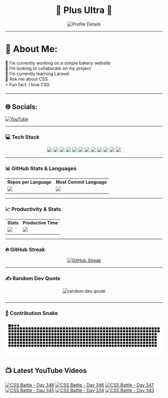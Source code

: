 <h1 align="center">🚀 Plus Ultra 🚀</h1>

<div align="center">
  <img src="http://github-profile-summary-cards.vercel.app/api/cards/profile-details?username=ramzel1414&theme=tokyonight" alt="Profile Details">
</div>

---

# 💫 About Me:
🔭 I’m currently working on a simple bakery website<br>
👯 I’m looking to collaborate on my project<br>
🌱 I’m currently learning Laravel<br>
💬 Ask me about CSS<br>
⚡ Fun fact: I love CSS

---

## 🌐 Socials:
[![YouTube](https://img.shields.io/badge/YouTube-%23FF0000.svg?logo=YouTube&logoColor=white)](https://youtube.com/@UCgG_j8zx0wee5dVAaz9owXw)

---

### 💻 Tech Stack

<div align="center">
  <p>
    <img src="https://img.shields.io/badge/css3-%231572B6.svg?style=for-the-badge&logo=css3&logoColor=white">
    <img src="https://img.shields.io/badge/html5-%23E34F26.svg?style=for-the-badge&logo=html5&logoColor=white">
    <img src="https://img.shields.io/badge/javascript-%23323330.svg?style=for-the-badge&logo=javascript&logoColor=%23F7DF1E">
    <img src="https://img.shields.io/badge/php-%23777BB4.svg?style=for-the-badge&logo=php&logoColor=white">
    <img src="https://img.shields.io/badge/bootstrap-%238511FA.svg?style=for-the-badge&logo=bootstrap&logoColor=white">
    <img src="https://img.shields.io/badge/laravel-%23FF2D20.svg?style=for-the-badge&logo=laravel&logoColor=white">
    <img src="https://img.shields.io/badge/react-%2320232a.svg?style=for-the-badge&logo=react&logoColor=%2361DAFB">
    <img src="https://img.shields.io/badge/node.js-6DA55F?style=for-the-badge&logo=node.js&logoColor=white">
    <img src="https://img.shields.io/badge/tailwindcss-%2338B2AC.svg?style=for-the-badge&logo=tailwind-css&logoColor=white">
    <img src="https://img.shields.io/badge/MongoDB-%234ea94b.svg?style=for-the-badge&logo=mongodb&logoColor=white">
    <img src="https://img.shields.io/badge/mysql-4479A1.svg?style=for-the-badge&logo=mysql&logoColor=white">
    <img src="https://img.shields.io/badge/Canva-%2300C4CC.svg?style=for-the-badge&logo=Canva&logoColor=white">
  </p>
</div>

---

### 📊 GitHub Stats & Languages

<div align="center">
  <table>
    <tr>
      <td align="center"><b>Repos per Language</b></td>
      <td align="center"><b>Most Commit Language</b></td>
    </tr>
    <tr>
      <td><img src="http://github-profile-summary-cards.vercel.app/api/cards/repos-per-language?username=ramzel1414&theme=tokyonight"></td>
      <td><img src="http://github-profile-summary-cards.vercel.app/api/cards/most-commit-language?username=ramzel1414&theme=tokyonight"></td>
    </tr>
  </table>
</div>

---

### 📈 Productivity & Stats

<div align="center">
  <table>
    <tr>
      <td align="center"><b>Stats</b></td>
      <td align="center"><b>Productive Time</b></td>
    </tr>
    <tr>
      <td><img src="http://github-profile-summary-cards.vercel.app/api/cards/stats?username=ramzel1414&theme=tokyonight"></td>
      <td><img src="http://github-profile-summary-cards.vercel.app/api/cards/productive-time?username=ramzel1414&theme=tokyonight&utcOffset=8"></td>
    </tr>
  </table>
</div>

---

### 🔥 GitHub Streak

<div align="center">
  <a href="https://git.io/streak-stats">
    <img src="https://streak-stats.demolab.com?user=ramzel1414&theme=tokyonight&hide_border=true" alt="GitHub Streak">
  </a>
</div>

---

### ✍️ Random Dev Quote

<div align="center">
  <table>
    <img src="https://quotes-github-readme.vercel.app/api?type=horizontal&theme=tokyonight" alt="random dev qoute">

  </table>
</div>

---

### 🐍 Contribution Snake

<div align="center">
  <img src="https://github.com/ramzel1414/ramzel1414/blob/output/snake.svg" alt="Snake animation">
</div>

## 📺 Latest YouTube Videos
<!-- BEGIN YOUTUBE-CARDS -->
[![CSS Battle - Day 348](https://ytcards.demolab.com/?id=Rj58_drt1zo&title=CSS+Battle+-+Day+348&lang=en&timestamp=1745375250&background_color=%230d1117&title_color=%23ffffff&stats_color=%23dedede&max_title_lines=1&width=250&border_radius=5 "CSS Battle - Day 348")](https://www.youtube.com/watch?v=Rj58_drt1zo)
[![CSS Battle - Day 346](https://ytcards.demolab.com/?id=uWRbQxqMo5E&title=CSS+Battle+-+Day+346&lang=en&timestamp=1745328795&background_color=%230d1117&title_color=%23ffffff&stats_color=%23dedede&max_title_lines=1&width=250&border_radius=5 "CSS Battle - Day 346")](https://www.youtube.com/watch?v=uWRbQxqMo5E)
[![CSS Battle - Day 347](https://ytcards.demolab.com/?id=K7WHE5rs4YY&title=CSS+Battle+-+Day+347&lang=en&timestamp=1745328009&background_color=%230d1117&title_color=%23ffffff&stats_color=%23dedede&max_title_lines=1&width=250&border_radius=5 "CSS Battle - Day 347")](https://www.youtube.com/watch?v=K7WHE5rs4YY)
[![CSS Battle - Dau 345](https://ytcards.demolab.com/?id=4K0i8MXpsS4&title=CSS+Battle+-+Dau+345&lang=en&timestamp=1745158922&background_color=%230d1117&title_color=%23ffffff&stats_color=%23dedede&max_title_lines=1&width=250&border_radius=5 "CSS Battle - Dau 345")](https://www.youtube.com/watch?v=4K0i8MXpsS4)
[![CSS Battle - Day 334](https://ytcards.demolab.com/?id=cS7fC2rlPMk&title=CSS+Battle+-+Day+334&lang=en&timestamp=1745158555&background_color=%230d1117&title_color=%23ffffff&stats_color=%23dedede&max_title_lines=1&width=250&border_radius=5 "CSS Battle - Day 334")](https://www.youtube.com/watch?v=cS7fC2rlPMk)
[![CSS Battle - Day 343](https://ytcards.demolab.com/?id=1SBsd6-VaLM&title=CSS+Battle+-+Day+343&lang=en&timestamp=1745158103&background_color=%230d1117&title_color=%23ffffff&stats_color=%23dedede&max_title_lines=1&width=250&border_radius=5 "CSS Battle - Day 343")](https://www.youtube.com/watch?v=1SBsd6-VaLM)
<!-- END YOUTUBE-CARDS -->
